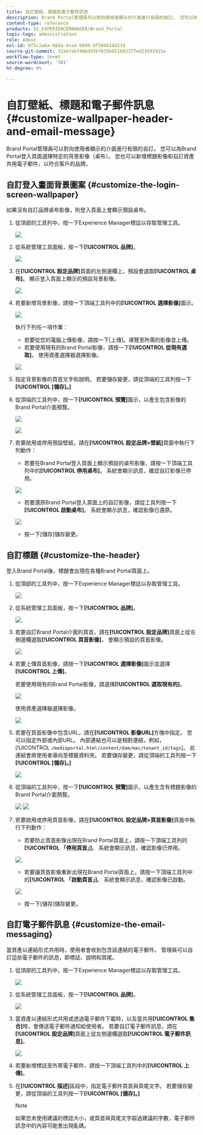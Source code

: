 ```yaml
---
title: 自訂壁紙、標題和電子郵件訊息
description: Brand Portal管理員可以對向使用者顯示的介面進行有限的自訂。 您可以為Brand Portal登入頁面選擇特定的背景影像（桌布）。 您也可以新增標題影像和自訂資產共用電子郵件，以符合客戶的品牌。
content-type: reference
products: SG_EXPERIENCEMANAGER/Brand_Portal
topic-tags: administration
role: Admin
exl-id: 9f5c2a6a-8844-4ca4-b0d9-8f50b6164219
source-git-commit: 32a67abf466dd3bf635b851b02377ed23591915e
workflow-type: tm+mt
source-wordcount: '761'
ht-degree: 0%

---
```


# 自訂壁紙、標題和電子郵件訊息 {#customize-wallpaper-header-and-email-message}

Brand Portal管理員可以對向使用者顯示的介面進行有限的自訂。 您可以為Brand Portal登入頁面選擇特定的背景影像（桌布）。 您也可以新增標題影像和自訂資產共用電子郵件，以符合客戶的品牌。

## 自訂登入畫面背景圖案 {#customize-the-login-screen-wallpaper}

如果沒有自訂品牌桌布影像，則登入頁面上會顯示預設桌布。

1. 從頂部的工具列中，按一下Experience Manager標誌以存取管理工具。

   ![](assets/aemlogo.png)

1. 從系統管理工具面板，按一下&#x200B;**[!UICONTROL 品牌]**。

   ![](assets/admin-tools-panel-10.png)

1. 在&#x200B;**[!UICONTROL 設定品牌]**&#x200B;頁面的左側邊欄上，預設會選取&#x200B;**[!UICONTROL 桌布]**。 顯示登入頁面上顯示的預設背景影像。

   ![](assets/default_wallpaper.png)

1. 若要新增背景影像，請按一下頂端工具列中的&#x200B;**[!UICONTROL 選擇影像]**&#x200B;圖示。

   ![](assets/choose_wallpaperimage.png)

   執行下列任一項作業：

   * 若要從您的電腦上傳影像，請按一下[上傳]。**&#x200B;** 導覽至所需的影像並上傳。
   * 若要使用現有的Brand Portal影像，請按一下&#x200B;**[!UICONTROL 從現有選取]**。 使用資產選擇器選擇影像。

   ![](assets/asset-picker.png)

1. 指定背景影像的頁首文字和說明。 若要儲存變更，請從頂端的工具列按一下&#x200B;**[!UICONTROL [儲存]。]**

1. 從頂端的工具列中，按一下&#x200B;**[!UICONTROL 預覽]**&#x200B;圖示，以產生包含影像的Brand Portal介面預覽。

   ![](assets/chlimage_1.png)

   ![](assets/custom-wallpaper-preview.png)

1. 若要啟用或停用預設壁紙，請在&#x200B;**[!UICONTROL 設定品牌>壁紙]**&#x200B;頁面中執行下列動作：

   * 若要在Brand Portal登入頁面上顯示預設的桌布影像，請按一下頂端工具列中的&#x200B;**[!UICONTROL 停用桌布]**。 系統會顯示訊息，確認自訂影像已停用。

   ![](assets/chlimage_1-1.png)

   * 若要還原Brand Portal登入頁面上的自訂影像，請從工具列按一下&#x200B;**[!UICONTROL 啟動桌布]**。 系統會顯示訊息，確認影像已還原。

   ![](assets/chlimage_1-2.png)

   * 按一下[儲存]儲存變更。**&#x200B;**

## 自訂標題 {#customize-the-header}

登入Brand Portal後，標題會出現在各種Brand Portal頁面上。

1. 從頂部的工具列中，按一下Experience Manager標誌以存取管理工具。

   ![](assets/aemlogo.png)

1. 從系統管理工具面板，按一下&#x200B;**[!UICONTROL 品牌]**。

   ![](assets/admin-tools-panel-11.png)

1. 若要自訂Brand Portal介面的頁首，請在&#x200B;**[!UICONTROL 設定品牌]**&#x200B;頁面上從左側邊欄選取&#x200B;**[!UICONTROL 頁首影像]**。 會顯示預設的頁首影像。

   ![](assets/default-header.png)

1. 若要上傳頁首影像，請按一下&#x200B;**[!UICONTROL 選擇影像]**&#x200B;圖示並選擇&#x200B;**[!UICONTROL 上傳]**。

   若要使用現有的Brand Portal影像，請選擇&#x200B;**[!UICONTROL 選取現有的]**。

   ![](assets/choose_wallpaperimage-1.png)

   使用資產選擇器選擇影像。

   ![](assets/asset-picker-header.png)

1. 若要在頁首影像中包含URL，請在&#x200B;**[!UICONTROL 影像URL]**&#x200B;方塊中指定。 您可以指定外部或內部URL。 內部連結也可以是相對連結，例如，
   [!UICONTROL `/mediaportal.html/content/dam/mac/tenant_id/tags`]。
此連結會將使用者導向至標籤資料夾。
若要儲存變更，請從頂端的工具列按一下&#x200B;**[!UICONTROL [儲存]。]**

   ![](assets/configure_brandingheaderimageurl.png)

1. 從頂端的工具列中，按一下&#x200B;**[!UICONTROL 預覽]**&#x200B;圖示，以產生含有標題影像的Brand Portal介面預覽。

   ![](assets/chlimage_1-3.png)
   ![](assets/custom_header_preview.png)

1. 若要啟用或停用頁首影像，請在&#x200B;**[!UICONTROL 設定品牌>頁首影像]**&#x200B;頁面中執行下列動作：

   * 若要防止頁首影像出現在Brand Portal頁面上，請按一下頂端工具列的&#x200B;**[!UICONTROL 「停用頁首」]**。 系統會顯示訊息，確認影像已停用。

   ![](assets/chlimage_1-4.png)

   * 若要讓頁首影像重新出現在Brand Portal頁面上，請按一下頂端工具列中的&#x200B;**[!UICONTROL 「啟動頁首」]**。 系統會顯示訊息，確認影像已啟動。

   ![](assets/chlimage_1-5.png)

   * 按一下[儲存]儲存變更。**&#x200B;**

## 自訂電子郵件訊息 {#customize-the-email-messaging}

當資產以連結形式共用時，使用者會收到包含該連結的電子郵件。 管理員可以自訂這些電子郵件的訊息，即標誌、說明和頁尾。

1. 從頂部的工具列中，按一下Experience Manager標誌以存取管理工具。

   ![](assets/aemlogo.png)

1. 從系統管理工具面板，按一下&#x200B;**[!UICONTROL 品牌]**。

   ![](assets/admin-tools-panel-12.png)

1. 當資產以連結形式共用或透過電子郵件下載時，以及當共用&#x200B;**[!UICONTROL 集合]**&#x200B;時，會傳送電子郵件通知給使用者。 若要自訂電子郵件訊息，請在&#x200B;**[!UICONTROL 設定品牌]**&#x200B;頁面上從左側邊欄選取&#x200B;**[!UICONTROL 電子郵件訊息]**。

   ![](assets/configure-branding-page-email.png)

1. 若要新增標誌至外寄電子郵件，請按一下頂端工具列中的&#x200B;**[!UICONTROL 上傳]**。

1. 在&#x200B;**[!UICONTROL 描述]**&#x200B;區段中，指定電子郵件頁首與頁尾文字。 若要儲存變更，請從頂端的工具列按一下&#x200B;**[!UICONTROL [儲存]。]**

   >[!NOTE]
   >
   >如果您未使用建議的標誌大小，或頁首與頁尾文字超過建議的字數，電子郵件訊息中的內容可能會出現亂碼。
